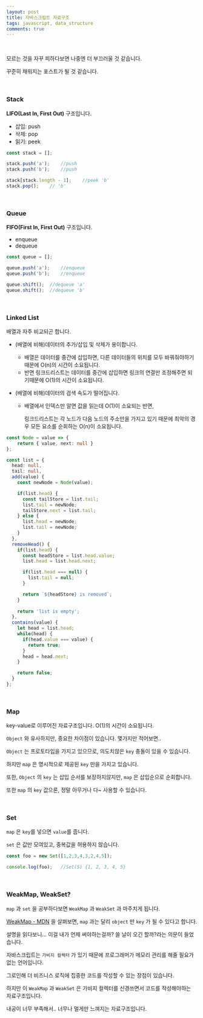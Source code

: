 ```yaml
---
layout: post
title: 자바스크립트 자료구조
tags: javascript, data_structure
comments: true
---
```


<br>

모르는 것을 자꾸 피하다보면 나중엔 더 부끄러울 것 같습니다.

꾸준히 채워지는 포스트가 될 것 같습니다.

<br>

### Stack

**LIFO(Last In, First Out)** 구조입니다.

- 삽입: push
- 삭제: pop
- 읽기: peek

```typescript
const stack = [];

stack.push('a');	//push
stack.push('b');	//push

stack[stack.length - 1];	//peek 'b'
stack.pop();	// 'b'
```

<br>

### Queue

**FIFO(First In, First Out)** 구조입니다.

- enqueue
- dequeue

```typescript
const queue = [];

queue.push('a');	//enqueue
queue.push('b');	//enqueue

queue.shift();	//dequeue 'a'
queue.shift();	//dequeue 'b'
```

<br>

### Linked List

배열과 자주 비교되곤 합니다.

- (배열에 비해)데이터의 추가/삽입 및 삭제가 용이합니다.

  - 배열은 데이터를 중간에 삽입하면, 다른 데이터들의 위치를 모두 바꿔줘야하기때문에 O(n)의 시간이 소요됩니다.
  - 반면 링크드리스트는 데이터를 중간에 삽입하면 링크의 연결만 조정해주면 되기때문에 O(1)의 시간이 소요됩니다.

- (배열에 비해)데이터의 검색 속도가 떨어집니다.

  - 배열에서 인덱스만 알면 값을 읽는데 O(1)이 소요되는 반면, 

    링크드리스트는 각 노드가 다음 노드의 주소만을 가지고 있기 때문에 최악의 경우 모든 요소를 순회하는 O(n)이 소요됩니다.



```typescript
const Node = value => {
    return { value, next: null }
};

const list = {
  head: null,
  tail: null,
  add(value) {
    const newNode = Node(value);

    if(list.head) {
      const tailStore = list.tail;
      list.tail = newNode;
      tailStore.next = list.tail;
    } else {
      list.head = newNode;
      list.tail = newNode;
    }
  },
  removeHead() {
    if(list.head) {
      const headStore = list.head.value;
      list.head = list.head.next;

      if(list.head === null) {
        list.tail = null;
      }

      return `${headStore} is removed`;
    }
    
    return 'list is empty';
  },
  contains(value) {
    let head = list.head;
    while(head) {
      if(head.value === value) {
        return true;
      }
      head = head.next;
    }

    return false;
  }
};
```

<br>

### Map

key-value로 이루어진 자료구조입니다.  O(1)의 시간이 소요됩니다.

`Object` 와 유사하지만, 중요한 차이점이 있습니다. 몇가지만 적어보면..

`Object` 는 프로토타입을 가지고 있으므로, 의도치않은 `key` 충돌이 있을 수 있습니다.

하지만 `map` 은 명시적으로 제공된 `key` 만을 가지고 있습니다.

또한, `Object` 의 `key` 는 삽입 순서를 보장하지않지만, `map` 은 삽입순으로 순회합니다.

또한 `map` 의 `key` 값으론, 정말 아무거나 다~ 사용할 수 있습니다.

<br>

### Set

`map` 은 `key`를 넣으면 `value`를 줍니다.

`set` 은 값만 모여있고, 중복값을 허용하지 않습니다.

```typescript
const foo = new Set([1,2,3,4,3,2,4,5]);

console.log(foo);	//Set(5) {1, 2, 3, 4, 5}
```

<br>

### WeakMap, WeakSet?

`map` 과 `set` 을 공부하다보면 `WeakMap` 과 `WeakSet` 과 마주치게 됩니다.

[WeakMap - MDN](https://developer.mozilla.org/ko/docs/Web/JavaScript/Reference/Global_Objects/WeakMap) 을 살펴보면, `map` 과는 달리 `object` 만 `key` 가 될 수 있다고 합니다.

설명을 읽다보니... 이걸 내가 언제 써야하는걸까? 쓸 날이 오긴 할까?라는 의문이 들었습니다.

자바스크립트는 `가비지 컬렉터` 가 있기 때문에 프로그래머가 메모리 관리를 해줄 필요가 없는 언어입니다.

그로인해 더 비즈니스 로직에 집중한 코드를 작성할 수 있는 장점이 있습니다.

하지만 이 `WeakMap` 과 `WeakSet` 은 가비지 컬렉터를 신경쓰면서 코드를 작성해야하는 자료구조입니다.

내공이 너무 부족해서.. 너무나 멀게만 느껴지는 자료구조입니다.